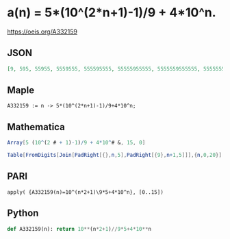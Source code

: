 # a\(n\) \= 5\*\(10^\(2\*n\+1\)\-1\)/9 \+ 4\*10^n\.
https://oeis.org/A332159
## JSON
```JSON
[9, 595, 55955, 5559555, 555595555, 55555955555, 5555559555555, 555555595555555, 55555555955555555, 5555555559555555555, 555555555595555555555, 55555555555955555555555, 5555555555559555555555555, 555555555555595555555555555, 55555555555555955555555555555, 5555555555555559555555555555555]
```
## Maple
```Maple
A332159 := n -> 5*(10^(2*n+1)-1)/9+4*10^n;
```
## Mathematica
```Mathematica
Array[5 (10^(2 # + 1)-1)/9 + 4*10^# &, 15, 0]
```
```Mathematica
Table[FromDigits[Join[PadRight[{},n,5],PadRight[{9},n+1,5]]],{n,0,20}] (* or *) LinearRecurrence[ {111,-1110,1000},{9,595,55955},20] (* _Harvey P. Dale_, May 31 2023 *)
```
## PARI
```PARI
apply( {A332159(n)=10^(n*2+1)\9*5+4*10^n}, [0..15])
```
## Python
```Python
def A332159(n): return 10**(n*2+1)//9*5+4*10**n
```
